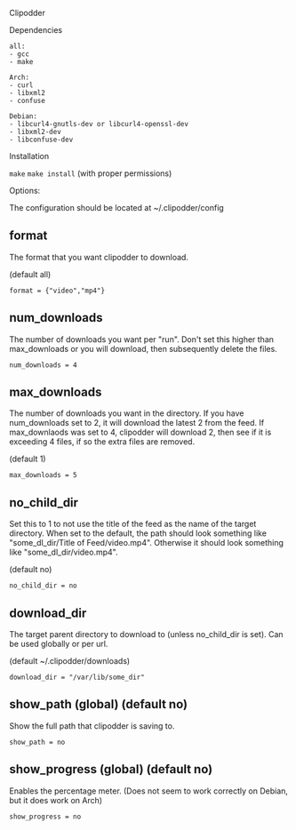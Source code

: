 Clipodder

Dependencies
	
	all:
	- gcc
	- make
	
	Arch:
	- curl
	- libxml2
	- confuse

	Debian:
	- libcurl4-gnutls-dev or libcurl4-openssl-dev
	- libxml2-dev
	- libconfuse-dev
	



Installation

`make`
`make install` (with proper permissions)

	
Options:

The configuration should be located at ~/.clipodder/config 

format 
-----------------------------
The format that you want clipodder to download.  

(default all)
```
format = {"video","mp4"}
```
	
num_downloads 
-----------------------------
The number of downloads you want per "run". Don't set this higher than max_downloads 
or you will download, then subsequently delete the files. 
	
```
num_downloads = 4
```
	
max_downloads 
-----------------------------
The number of downloads you want in the directory. If you have num_downloads set to 2, it 
will download the latest 2 from the feed. If max_downlaods was set to 4, clipodder will
download 2, then see if it is exceeding 4 files, if so the extra files are removed. 

(default 1)
```
max_downloads = 5
```
	
no_child_dir 
-----------------------------
Set this to 1 to not use the title of the feed as the name of the target directory. 
When set to the default, the path should look something like "some_dl_dir/Title of Feed/video.mp4".
Otherwise it should look something like "some_dl_dir/video.mp4". 

(default no)
```
no_child_dir = no
```
	
download_dir  
-----------------------------	

The target parent directory to download to (unless no_child_dir is set). Can be used
globally or per url. 

(default ~/.clipodder/downloads) 
	
```
download_dir = "/var/lib/some_dir"
```

show_path (global) (default no)
----------------------------
Show the full path that clipodder is saving to.

```
show_path = no
```


show_progress (global) (default no)
----------------------------
Enables the percentage meter. (Does not seem to 
work correctly on Debian, but it does work on Arch)

```
show_progress = no
```
